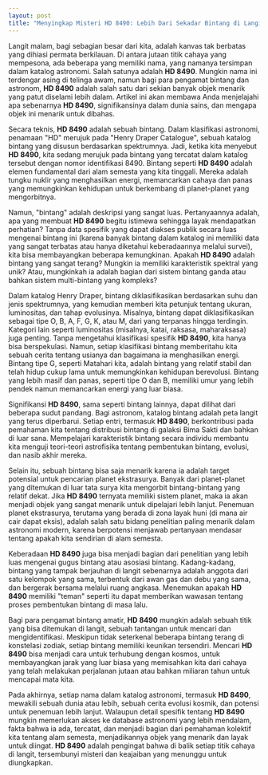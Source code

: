 ```yaml
---
layout: post
title: "Menyingkap Misteri HD 8490: Lebih Dari Sekadar Bintang di Langit"
---
```


Langit malam, bagi sebagian besar dari kita, adalah kanvas tak berbatas yang dihiasi permata berkilauan. Di antara jutaan titik cahaya yang mempesona, ada beberapa yang memiliki nama, yang namanya tersimpan dalam katalog astronomi. Salah satunya adalah **HD 8490**. Mungkin nama ini terdengar asing di telinga awam, namun bagi para pengamat bintang dan astronom, **HD 8490** adalah salah satu dari sekian banyak objek menarik yang patut diselami lebih dalam. Artikel ini akan membawa Anda menjelajahi apa sebenarnya **HD 8490**, signifikansinya dalam dunia sains, dan mengapa objek ini menarik untuk dibahas.

Secara teknis, **HD 8490** adalah sebuah bintang. Dalam klasifikasi astronomi, penamaan "HD" merujuk pada "Henry Draper Catalogue", sebuah katalog bintang yang disusun berdasarkan spektrumnya. Jadi, ketika kita menyebut **HD 8490**, kita sedang merujuk pada bintang yang tercatat dalam katalog tersebut dengan nomor identifikasi 8490. Bintang seperti **HD 8490** adalah elemen fundamental dari alam semesta yang kita tinggali. Mereka adalah tungku nuklir yang menghasilkan energi, memancarkan cahaya dan panas yang memungkinkan kehidupan untuk berkembang di planet-planet yang mengorbitnya.

Namun, "bintang" adalah deskripsi yang sangat luas. Pertanyaannya adalah, apa yang membuat **HD 8490** begitu istimewa sehingga layak mendapatkan perhatian? Tanpa data spesifik yang dapat diakses publik secara luas mengenai bintang ini (karena banyak bintang dalam katalog ini memiliki data yang sangat terbatas atau hanya diketahui keberadaannya melalui survei), kita bisa membayangkan beberapa kemungkinan. Apakah **HD 8490** adalah bintang yang sangat terang? Mungkin ia memiliki karakteristik spektral yang unik? Atau, mungkinkah ia adalah bagian dari sistem bintang ganda atau bahkan sistem multi-bintang yang kompleks?

Dalam katalog Henry Draper, bintang diklasifikasikan berdasarkan suhu dan jenis spektrumnya, yang kemudian memberi kita petunjuk tentang ukuran, luminositas, dan tahap evolusinya. Misalnya, bintang dapat diklasifikasikan sebagai tipe O, B, A, F, G, K, atau M, dari yang terpanas hingga terdingin. Kategori lain seperti luminositas (misalnya, katai, raksasa, maharaksasa) juga penting. Tanpa mengetahui klasifikasi spesifik **HD 8490**, kita hanya bisa berspekulasi. Namun, setiap klasifikasi bintang memberitahu kita sebuah cerita tentang usianya dan bagaimana ia menghasilkan energi. Bintang tipe G, seperti Matahari kita, adalah bintang yang relatif stabil dan telah hidup cukup lama untuk memungkinkan kehidupan berevolusi. Bintang yang lebih masif dan panas, seperti tipe O dan B, memiliki umur yang lebih pendek namun memancarkan energi yang luar biasa.

Signifikansi **HD 8490**, sama seperti bintang lainnya, dapat dilihat dari beberapa sudut pandang. Bagi astronom, katalog bintang adalah peta langit yang terus diperbarui. Setiap entri, termasuk **HD 8490**, berkontribusi pada pemahaman kita tentang distribusi bintang di galaksi Bima Sakti dan bahkan di luar sana. Mempelajari karakteristik bintang secara individu membantu kita menguji teori-teori astrofisika tentang pembentukan bintang, evolusi, dan nasib akhir mereka.

Selain itu, sebuah bintang bisa saja menarik karena ia adalah target potensial untuk pencarian planet ekstrasurya. Banyak dari planet-planet yang ditemukan di luar tata surya kita mengorbit bintang-bintang yang relatif dekat. Jika **HD 8490** ternyata memiliki sistem planet, maka ia akan menjadi objek yang sangat menarik untuk dipelajari lebih lanjut. Penemuan planet ekstrasurya, terutama yang berada di zona layak huni (di mana air cair dapat eksis), adalah salah satu bidang penelitian paling menarik dalam astronomi modern, karena berpotensi menjawab pertanyaan mendasar tentang apakah kita sendirian di alam semesta.

Keberadaan **HD 8490** juga bisa menjadi bagian dari penelitian yang lebih luas mengenai gugus bintang atau asosiasi bintang. Kadang-kadang, bintang yang tampak berjauhan di langit sebenarnya adalah anggota dari satu kelompok yang sama, terbentuk dari awan gas dan debu yang sama, dan bergerak bersama melalui ruang angkasa. Menemukan apakah **HD 8490** memiliki "teman" seperti itu dapat memberikan wawasan tentang proses pembentukan bintang di masa lalu.

Bagi para pengamat bintang amatir, **HD 8490** mungkin adalah sebuah titik yang bisa ditemukan di langit, sebuah tantangan untuk mencari dan mengidentifikasi. Meskipun tidak seterkenal beberapa bintang terang di konstelasi zodiak, setiap bintang memiliki keunikan tersendiri. Mencari **HD 8490** bisa menjadi cara untuk terhubung dengan kosmos, untuk membayangkan jarak yang luar biasa yang memisahkan kita dari cahaya yang telah melakukan perjalanan jutaan atau bahkan miliaran tahun untuk mencapai mata kita.

Pada akhirnya, setiap nama dalam katalog astronomi, termasuk **HD 8490**, mewakili sebuah dunia atau lebih, sebuah cerita evolusi kosmik, dan potensi untuk penemuan lebih lanjut. Walaupun detail spesifik tentang **HD 8490** mungkin memerlukan akses ke database astronomi yang lebih mendalam, fakta bahwa ia ada, tercatat, dan menjadi bagian dari pemahaman kolektif kita tentang alam semesta, menjadikannya objek yang menarik dan layak untuk diingat. **HD 8490** adalah pengingat bahwa di balik setiap titik cahaya di langit, tersembunyi misteri dan keajaiban yang menunggu untuk diungkapkan.
